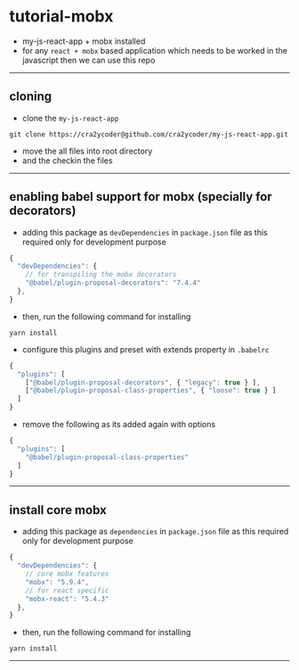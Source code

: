 # tutorial-mobx

- my-js-react-app + mobx installed
- for any `react + mobx` based application which needs to be worked in the javascript then we can use this repo

---

## cloning

- clone the `my-js-react-app`

```
git clone https://cra2ycoder@github.com/cra2ycoder/my-js-react-app.git
```

- move the all files into root directory
- and the checkin the files

---

## enabling babel support for mobx (specially for decorators)

- adding this package as `devDependencies` in `package.json` file as this required only for development purpose

```js
{
  "devDependencies": {
    // for transpiling the mobx decorators
    "@babel/plugin-proposal-decorators": "7.4.4"
  },
}
```

- then, run the following command for installing

```
yarn install
```

- configure this plugins and preset with extends property in `.babelrc`

```js
{
  "plugins": [
    ["@babel/plugin-proposal-decorators", { "legacy": true } ],
    ["@babel/plugin-proposal-class-properties", { "loose": true } ]
  ]
}
```

- remove the following as its added again with options

```js
{
  "plugins": [
    "@babel/plugin-proposal-class-properties"
  ]
}
```

---

## install core mobx

- adding this package as `dependencies` in `package.json` file as this required only for development purpose

```js
{
  "devDependencies": {
    // core mobx features
    "mobx": "5.9.4",
    // for react specific
    "mobx-react": "5.4.3"
  },
}
```

- then, run the following command for installing

```
yarn install
```

---
